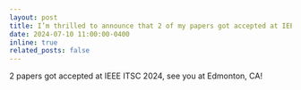 ```yaml
---
layout: post
title: I’m thrilled to announce that 2 of my papers got accepted at IEEE ITSC 2024, see you at Edmonton, CA!
date: 2024-07-10 11:00:00-0400
inline: true
related_posts: false
---
```

2 papers got accepted at IEEE ITSC 2024, see you at Edmonton, CA!